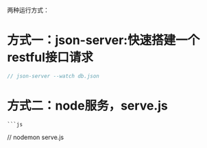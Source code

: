 两种运行方式：
# 方式一：json-server:快速搭建一个restful接口请求
  ```js
  // json-server --watch db.json
  ```

# 方式二：node服务，serve.js
    ```js
  // nodemon serve.js
  ```

